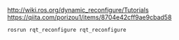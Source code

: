 http://wiki.ros.org/dynamic_reconfigure/Tutorials
https://qiita.com/porizou1/items/8704e42cff9ae9cbad58

```
rosrun rqt_reconfigure rqt_reconfigure
``` 